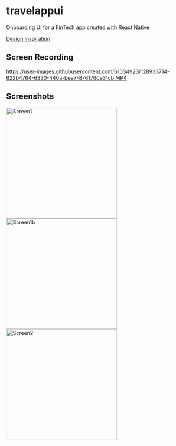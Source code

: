 # travelappui

Onboarding UI for a FinTech app created with React Native

[Design Inspiration](https://ui8.net/bakare-afeez-taiye/products/finask-onboarding-screens?rel=timer)

## Screen Recording
https://user-images.githubusercontent.com/61034923/128933714-622b4764-6330-440a-bee7-8761760e31cb.MP4




## Screenshots
<img src="https://github.com/Lettuce05/finask-onboardui/blob/main/finask-screenshots/Screen1.PNG" width=300 alt="Screen1">
<img src="https://github.com/Lettuce05/finask-onboardui/blob/main/finask-screenshots/Screen1b.PNG" width=300 alt="Screen1b">
<img src="https://github.com/Lettuce05/finask-onboardui/blob/main/finask-screenshots/Screen2.PNG" width=300 alt="Screen2">
